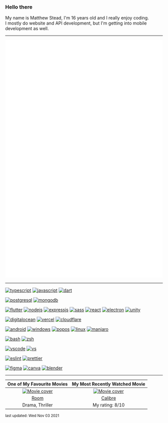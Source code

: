 ### Hello there
My name is Matthew Stead, I'm 16 years old and I really enjoy coding.<br/>
I mostly do website and API development, but I'm getting into mobile development as well.

---

![Metrics](https://raw.githubusercontent.com/matievisthekat/matievisthekat/master/github-metrics.svg)

---

[![typescript](https://img.shields.io/badge/TypeScript-007ACC?style=for-the-badge&logo=typescript&logoColor=white)](https://typescriptlang.org)
[![javascript](https://img.shields.io/badge/JavaScript-323330?style=for-the-badge&logo=javascript&logoColor=F7DF1E)](https://javascript.com)
[![dart](https://img.shields.io/badge/Dart-0175C2?style=for-the-badge&logo=dart&logoColor=white)](https://dart.dev)

[![postgresql](https://img.shields.io/badge/PostgreSQL-316192?style=for-the-badge&logo=postgresql&logoColor=white)](https://postgresql.org)
[![mongodb](https://img.shields.io/badge/MongoDB-white?style=for-the-badge&logo=mongodb&logoColor=4EA94B)](https://mongodb.org)

[![flutter](https://img.shields.io/badge/Flutter-02569B?style=for-the-badge&logo=flutter&logoColor=white)](https://flutter.dev)
[![nodejs](https://img.shields.io/badge/Node.js-339933?style=for-the-badge&logo=nodedotjs&logoColor=white)](https://nodejs.org)
[![expressjs](https://img.shields.io/badge/Express.js-000000?style=for-the-badge&logo=express&logoColor=white)](https://expressjs.com)
[![sass](https://img.shields.io/badge/Sass-CC6699?style=for-the-badge&logo=sass&logoColor=white)](https://sass-lang.com)
[![react](https://img.shields.io/badge/React-20232A?style=for-the-badge&logo=react&logoColor=61DAFB)](https://reactjs.org)
[![electron](https://img.shields.io/badge/Electron-2B2E3A?style=for-the-badge&logo=electron&logoColor=9FEAF9)](https://electronjs.org)
[![unity](https://img.shields.io/badge/Unity-100000?style=for-the-badge&logo=unity&logoColor=white)](https://unity3d.com)

[![digitalocean](https://img.shields.io/badge/Digital_Ocean-0080FF?style=for-the-badge&logo=DigitalOcean&logoColor=white)](https://digitalocean.com)
[![vercel](https://img.shields.io/badge/Vercel-000000?style=for-the-badge&logo=vercel&logoColor=white)](https://vercel.com)
[![cloudflare](https://img.shields.io/badge/Cloudflare-F38020?style=for-the-badge&logo=Cloudflare&logoColor=white)](https://cloudflare.com)

[![android](https://img.shields.io/badge/Android-3DDC84?style=for-the-badge&logo=android&logoColor=white)](https://android.com)
[![windows](https://img.shields.io/badge/Windows-0078D6?style=for-the-badge&logo=windows&logoColor=white)](https://windows.com)
[![popos](https://img.shields.io/badge/Pop!_OS-48B9C7?style=for-the-badge&logo=Pop!_OS&logoColor=white)](https://pop.system76.com)
[![linux](https://img.shields.io/badge/Linux-FCC624?style=for-the-badge&logo=linux&logoColor=black)](https://linux.org)
[![manjaro](https://img.shields.io/badge/manjaro-35BF5C?style=for-the-badge&logo=manjaro&logoColor=white)](https://manjaro.org)

[![bash](https://img.shields.io/badge/GNU%20Bash-4EAA25?style=for-the-badge&logo=GNU%20Bash&logoColor=white)](https://gnu.org/software/bash)
[![zsh](https://img.shields.io/badge/oh_my_zsh-1A2C34?style=for-the-badge&logo=ohmyzsh&logoColor=white)](https://www.zsh.org)

[![vscode](https://img.shields.io/badge/Visual_Studio_Code-0078D4?style=for-the-badge&logo=visual%20studio%20code&logoColor=white)](https://code.visualstudio.com)
[![vs](https://img.shields.io/badge/Visual_Studio-5C2D91?style=for-the-badge&logo=visual%20studio&logoColor=white)](https://visualstudio.com)

[![eslint](https://img.shields.io/badge/eslint-3A33D1?style=for-the-badge&logo=eslint&logoColor=white)](https://eslint.org)
[![prettier](https://img.shields.io/badge/prettier-1A2C34?style=for-the-badge&logo=prettier&logoColor=F7BA3E)](https://prettier.io)

[![figma](https://img.shields.io/badge/Figma-F24E1E?style=for-the-badge&logo=figma&logoColor=white)](https://figma.com)
[![canva](https://img.shields.io/badge/Canva-%2300C4CC.svg?&style=for-the-badge&logo=Canva&logoColor=white)](https://canva.com)
[![blender](https://img.shields.io/badge/blender-%23F5792A.svg?style=for-the-badge&logo=blender&logoColor=white)](https://blender.org)

---

<!--START_SECTION:movies-->
| One of My Favourite Movies | My Most Recently Watched Movie |
| :---: | :---: |
| [![Movie cover](https://m.media-amazon.com/images/M/MV5BMjE4NzgzNzEwMl5BMl5BanBnXkFtZTgwMTMzMDE0NjE@._V1_UY209_CR0,0,140,209_AL_.jpg)](https://imdb.com/title/tt7557108/?ref_=ttls_li_i) | [![Movie cover](https://m.media-amazon.com/images/M/MV5BMWJmNmRjYzgtNDk0ZC00ZDk5LTkyNGItMDY5OWU4MjU4ZTExXkEyXkFqcGdeQXVyMTA5MzEzOTg@._V1_SX105_CR0,0,105,153_.jpg)](https://imdb.com/title/tt6218358/) |
| [Room](https://imdb.com/title/tt7557108/?ref_=ttls_li_i) | [Calibre](https://imdb.com/title/tt6218358/) |
| Drama, Thriller | My rating: 8/10 |

<sup>last updated: Wed Nov 03 2021</sup>

<!--END_SECTION:movies-->
